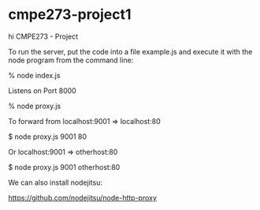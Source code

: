cmpe273-project1
================
hi
CMPE273 - Project 

To run the server, put the code into a file example.js and execute it with the node program from the command line:

% node index.js

Listens on Port 8000

% node proxy.js <from> <to> <timeout-in-seconds>

To forward from localhost:9001 => localhost:80

$ node proxy.js 9001 80

Or localhost:9001 => otherhost:80

$ node proxy.js 9001 otherhost:80

We can also install nodejitsu:

https://github.com/nodejitsu/node-http-proxy

